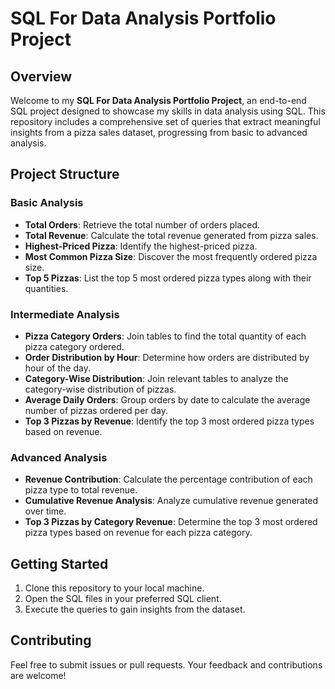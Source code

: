# SQL For Data Analysis Portfolio Project

## Overview

Welcome to my **SQL For Data Analysis Portfolio Project**, an end-to-end SQL project designed to showcase my skills in data analysis using SQL. This repository includes a comprehensive set of queries that extract meaningful insights from a pizza sales dataset, progressing from basic to advanced analysis.

## Project Structure

### Basic Analysis

- **Total Orders**: Retrieve the total number of orders placed.
- **Total Revenue**: Calculate the total revenue generated from pizza sales.
- **Highest-Priced Pizza**: Identify the highest-priced pizza.
- **Most Common Pizza Size**: Discover the most frequently ordered pizza size.
- **Top 5 Pizzas**: List the top 5 most ordered pizza types along with their quantities.

### Intermediate Analysis

- **Pizza Category Orders**: Join tables to find the total quantity of each pizza category ordered.
- **Order Distribution by Hour**: Determine how orders are distributed by hour of the day.
- **Category-Wise Distribution**: Join relevant tables to analyze the category-wise distribution of pizzas.
- **Average Daily Orders**: Group orders by date to calculate the average number of pizzas ordered per day.
- **Top 3 Pizzas by Revenue**: Identify the top 3 most ordered pizza types based on revenue.

### Advanced Analysis

- **Revenue Contribution**: Calculate the percentage contribution of each pizza type to total revenue.
- **Cumulative Revenue Analysis**: Analyze cumulative revenue generated over time.
- **Top 3 Pizzas by Category Revenue**: Determine the top 3 most ordered pizza types based on revenue for each pizza category.

## Getting Started

1. Clone this repository to your local machine.
2. Open the SQL files in your preferred SQL client.
3. Execute the queries to gain insights from the dataset.

## Contributing

Feel free to submit issues or pull requests. Your feedback and contributions are welcome!
